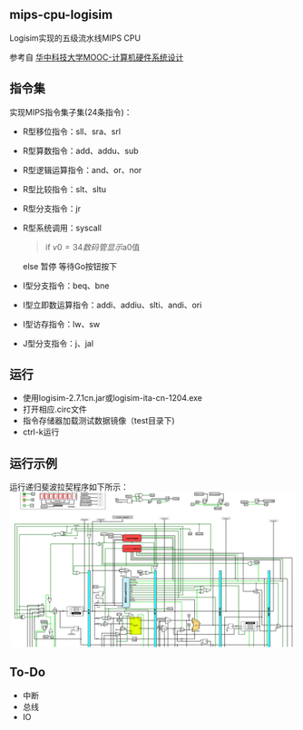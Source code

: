 ## mips-cpu-logisim
Logisim实现的五级流水线MIPS CPU

参考自 [华中科技大学MOOC-计算机硬件系统设计](https://www.icourse163.org/course/HUST-1205809816)

## 指令集
实现MIPS指令集子集(24条指令)：

- R型移位指令：sll、sra、srl
- R型算数指令：add、addu、sub
- R型逻辑运算指令：and、or、nor
- R型比较指令：slt、sltu
- R型分支指令：jr
- R型系统调用：syscall
	> if $v0 = 34   数码管显示$a0值
	> 
	else  暂停  等待Go按钮按下


- I型分支指令：beq、bne
- I型立即数运算指令：addi、addiu、slti、andi、ori
- I型访存指令：lw、sw
- J型分支指令：j、jal


## 运行
- 使用logisim-2.7.1cn.jar或logisim-ita-cn-1204.exe
- 打开相应.circ文件
- 指令存储器加载测试数据镜像（test目录下)
- ctrl-k运行

## 运行示例
运行递归斐波拉契程序如下所示：
![img](pic/fib.gif)

## To-Do
- 中断
- 总线
- IO

